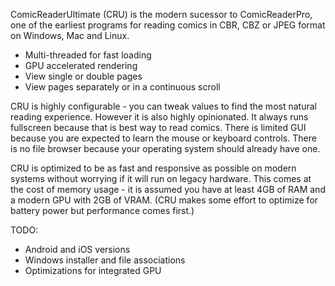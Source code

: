 ComicReaderUltimate (CRU) is the modern sucessor to ComicReaderPro, one of the earliest programs for reading comics in CBR, CBZ or JPEG format on Windows, Mac and Linux.

* Multi-threaded for fast loading
* GPU accelerated rendering
* View single or double pages
* View pages separately or in a continuous scroll

CRU is highly configurable - you can tweak values to find the most natural reading experience.  However it is also highly opinionated.  It always runs fullscreen because that is best way to read comics.  There is limited GUI because you are expected to learn the mouse or keyboard controls.  There is no file browser because your operating system should already have one.

CRU is optimized to be as fast and responsive as possible on modern systems without worrying if it will run on legacy hardware.  This comes at the cost of memory usage - it is assumed you have at least 4GB of RAM and a modern GPU with 2GB of VRAM.  (CRU makes some effort to optimize for battery power but performance comes first.)  

TODO:
* Android and iOS versions
* Windows installer and file associations
* Optimizations for integrated GPU

